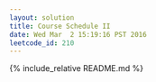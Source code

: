 ```yaml
---
layout: solution
title: Course Schedule II
date: Wed Mar  2 15:19:16 PST 2016
leetcode_id: 210
---
```

{% include_relative README.md %}
